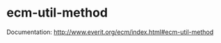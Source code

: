 ecm-util-method
===============

Documentation: http://www.everit.org/ecm/index.html#ecm-util-method
